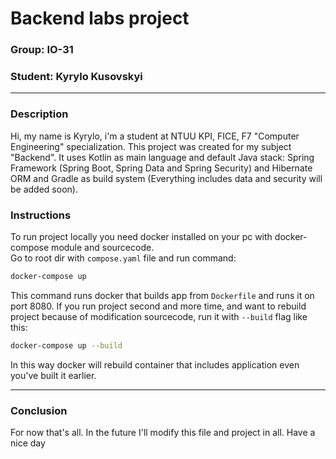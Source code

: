 # Backend labs project
### Group: IO-31
### Student: Kyrylo Kusovskyi
<hr>
 
### Description
Hi, my name is Kyrylo, i'm a student at NTUU KPI, FICE, F7 "Computer Engineering" specialization.
This project was created for my subject "Backend". It uses Kotlin as main language and default Java stack:
Spring Framework (Spring Boot, Spring Data and Spring Security) and Hibernate ORM and Gradle as build system (Everything includes data and security
will be added soon).

### Instructions
To run project locally you need docker installed on your pc with docker-compose module and sourcecode.
<br> Go to root dir with ```compose.yaml``` file and run command:
```bash
docker-compose up
```
This command runs docker that builds app from ```Dockerfile``` and runs it on port 8080.
If you run project second and more time, and want to rebuild project because of modification sourcecode, 
run it with ```--build``` flag like this:
```bash
docker-compose up --build
```
In this way docker will rebuild container that includes application even you've built it earlier.
<hr>

### Conclusion
For now that's all. In the future I'll modify this file and project in all. Have a nice day